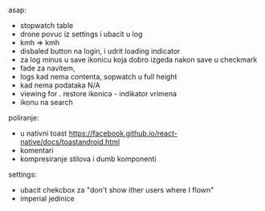 asap:
- stopwatch table
- drone povuc iz settings i ubacit  u log
- kmh => kmh
- disbaled button na login, i udrit loading indicator
- za log minus u save ikonicu koja dobro izgeda nakon save u checkmark
- fade za navitem,
- logs kad nema contenta, sopwatch u full height
- kad nema podataka N/A
- viewing for . restore ikonica - indikator vrimena
- ikonu na search

poliranje: 
- u nativni toast https://facebook.github.io/react-native/docs/toastandroid.html
- komentari
- kompresiranje stilova i dumb komponenti

settings: 
- ubacit chekcbox za "don't show ither users where I flown"
- imperial jedinice